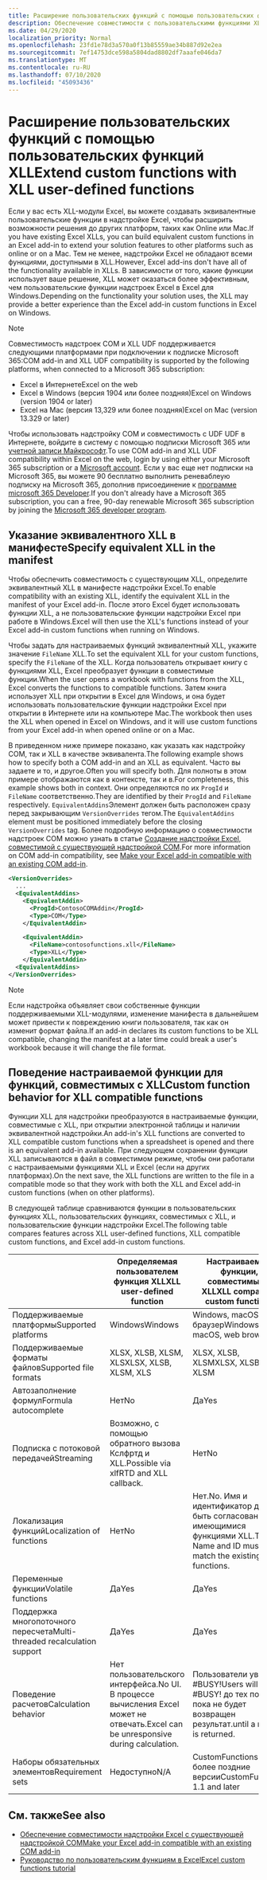 ```yaml
---
title: Расширение пользовательских функций с помощью пользовательских функций XLL
description: Обеспечение совместимости с пользовательскими функциями XLL в Excel, которые имеют эквивалентные функциональные возможности для пользовательских функций
ms.date: 04/29/2020
localization_priority: Normal
ms.openlocfilehash: 23fd1e78d3a570a0f13b85559ae34b887d92e2ea
ms.sourcegitcommit: 7ef14753dce598a5804dad8802df7aaafe046da7
ms.translationtype: MT
ms.contentlocale: ru-RU
ms.lasthandoff: 07/10/2020
ms.locfileid: "45093436"
---
```

# <a name="extend-custom-functions-with-xll-user-defined-functions"></a><span data-ttu-id="86ab0-103">Расширение пользовательских функций с помощью пользовательских функций XLL</span><span class="sxs-lookup"><span data-stu-id="86ab0-103">Extend custom functions with XLL user-defined functions</span></span>

<span data-ttu-id="86ab0-104">Если у вас есть XLL-модули Excel, вы можете создавать эквивалентные пользовательские функции в надстройке Excel, чтобы расширить возможности решения до других платформ, таких как Online или Mac.</span><span class="sxs-lookup"><span data-stu-id="86ab0-104">If you have existing Excel XLLs, you can build equivalent custom functions in an Excel add-in to extend your solution features to other platforms such as online or on a Mac.</span></span> <span data-ttu-id="86ab0-105">Тем не менее, надстройки Excel не обладают всеми функциями, доступными в XLL.</span><span class="sxs-lookup"><span data-stu-id="86ab0-105">However, Excel add-ins don't have all of the functionality available in XLLs.</span></span> <span data-ttu-id="86ab0-106">В зависимости от того, какие функции использует ваше решение, XLL может оказаться более эффективным, чем пользовательские функции надстроек Excel в Excel для Windows.</span><span class="sxs-lookup"><span data-stu-id="86ab0-106">Depending on the functionality your solution uses, the XLL may provide a better experience than the Excel add-in custom functions in Excel on Windows.</span></span>

> [!NOTE]
> <span data-ttu-id="86ab0-107">Совместимость надстроек COM и XLL UDF поддерживается следующими платформами при подключении к подписке Microsoft 365:</span><span class="sxs-lookup"><span data-stu-id="86ab0-107">COM add-in and XLL UDF compatibility is supported by the following platforms, when connected to a Microsoft 365 subscription:</span></span>
> - <span data-ttu-id="86ab0-108">Excel в Интернете</span><span class="sxs-lookup"><span data-stu-id="86ab0-108">Excel on the web</span></span>
> - <span data-ttu-id="86ab0-109">Excel в Windows (версия 1904 или более поздняя)</span><span class="sxs-lookup"><span data-stu-id="86ab0-109">Excel on Windows (version 1904 or later)</span></span>
> - <span data-ttu-id="86ab0-110">Excel на Mac (версия 13,329 или более поздняя)</span><span class="sxs-lookup"><span data-stu-id="86ab0-110">Excel on Mac (version 13.329 or later)</span></span>
> 
> <span data-ttu-id="86ab0-111">Чтобы использовать надстройку COM и совместимость с UDF UDF в Интернете, войдите в систему с помощью подписки Microsoft 365 или [учетной записи Майкрософт](https://account.microsoft.com/account).</span><span class="sxs-lookup"><span data-stu-id="86ab0-111">To use COM add-in and XLL UDF compatibility within Excel on the web, login by using either your Microsoft 365 subscription or a [Microsoft account](https://account.microsoft.com/account).</span></span> <span data-ttu-id="86ab0-112">Если у вас еще нет подписки на Microsoft 365, вы можете 90 бесплатно выполнить реневаблеую подписку на Microsoft 365, дополнив присоединение к [программе microsoft 365 Developer](https://developer.microsoft.com/office/dev-program).</span><span class="sxs-lookup"><span data-stu-id="86ab0-112">If you don't already have a Microsoft 365 subscription, you can a free, 90-day renewable Microsoft 365 subscription by joining the [Microsoft 365 developer program](https://developer.microsoft.com/office/dev-program).</span></span>

## <a name="specify-equivalent-xll-in-the-manifest"></a><span data-ttu-id="86ab0-113">Указание эквивалентного XLL в манифесте</span><span class="sxs-lookup"><span data-stu-id="86ab0-113">Specify equivalent XLL in the manifest</span></span>

<span data-ttu-id="86ab0-114">Чтобы обеспечить совместимость с существующим XLL, определите эквивалентный XLL в манифесте надстройки Excel.</span><span class="sxs-lookup"><span data-stu-id="86ab0-114">To enable compatibility with an existing XLL, identify the equivalent XLL in the manifest of your Excel add-in.</span></span> <span data-ttu-id="86ab0-115">После этого Excel будет использовать функции XLL, а не пользовательские функции надстройки Excel при работе в Windows.</span><span class="sxs-lookup"><span data-stu-id="86ab0-115">Excel will then use the XLL's functions instead of your Excel add-in custom functions when running on Windows.</span></span>

<span data-ttu-id="86ab0-116">Чтобы задать для настраиваемых функций эквивалентный XLL, укажите значение `FileName` XLL.</span><span class="sxs-lookup"><span data-stu-id="86ab0-116">To set the equivalent XLL for your custom functions, specify the `FileName` of the XLL.</span></span> <span data-ttu-id="86ab0-117">Когда пользователь открывает книгу с функциями XLL, Excel преобразует функции в совместимые функции.</span><span class="sxs-lookup"><span data-stu-id="86ab0-117">When the user opens a workbook with functions from the XLL, Excel converts the functions to compatible functions.</span></span> <span data-ttu-id="86ab0-118">Затем книга использует XLL при открытии в Excel для Windows, и она будет использовать пользовательские функции надстройки Excel при открытии в Интернете или на компьютере Mac.</span><span class="sxs-lookup"><span data-stu-id="86ab0-118">The workbook then uses the XLL when opened in Excel on Windows, and it will use custom functions from your Excel add-in when opened online or on a Mac.</span></span>

<span data-ttu-id="86ab0-119">В приведенном ниже примере показано, как указать как надстройку COM, так и XLL в качестве эквивалента.</span><span class="sxs-lookup"><span data-stu-id="86ab0-119">The following example shows how to specify both a COM add-in and an XLL as equivalent.</span></span> <span data-ttu-id="86ab0-120">Часто вы задаете и то, и другое.</span><span class="sxs-lookup"><span data-stu-id="86ab0-120">Often you will specify both.</span></span> <span data-ttu-id="86ab0-121">Для полноты в этом примере отображаются как в контексте, так и в.</span><span class="sxs-lookup"><span data-stu-id="86ab0-121">For completeness, this example shows both in context.</span></span> <span data-ttu-id="86ab0-122">Они определяются по их `ProgId` и `FileName` соответственно.</span><span class="sxs-lookup"><span data-stu-id="86ab0-122">They are identified by their `ProgId` and `FileName` respectively.</span></span> <span data-ttu-id="86ab0-123">`EquivalentAddins`Элемент должен быть расположен сразу перед закрывающим `VersionOverrides` тегом.</span><span class="sxs-lookup"><span data-stu-id="86ab0-123">The `EquivalentAddins` element must be positioned immediately before the closing `VersionOverrides` tag.</span></span> <span data-ttu-id="86ab0-124">Более подробную информацию о совместимости надстроек COM можно узнать в статье [Создание надстройки Excel, совместимой с существующей надстройкой COM](../develop/make-office-add-in-compatible-with-existing-com-add-in.md).</span><span class="sxs-lookup"><span data-stu-id="86ab0-124">For more information on COM add-in compatibility, see [Make your Excel add-in compatible with an existing COM add-in](../develop/make-office-add-in-compatible-with-existing-com-add-in.md).</span></span>

```xml
<VersionOverrides>
  ...
  <EquivalentAddins>
    <EquivalentAddin>
      <ProgId>ContosoCOMAddin</ProgId>
      <Type>COM</Type>
    </EquivalentAddin>

    <EquivalentAddin>
      <FileName>contosofunctions.xll</FileName>
      <Type>XLL</Type>
    </EquivalentAddin>
  <EquivalentAddins>
</VersionOverrides>
```

> [!NOTE]
> <span data-ttu-id="86ab0-125">Если надстройка объявляет свои собственные функции поддерживаемыми XLL-модулями, изменение манифеста в дальнейшем может привести к повреждению книги пользователя, так как он изменит формат файла.</span><span class="sxs-lookup"><span data-stu-id="86ab0-125">If an add-in declares its custom functions to be XLL compatible, changing the manifest at a later time could break a user's workbook because it will change the file format.</span></span>

## <a name="custom-function-behavior-for-xll-compatible-functions"></a><span data-ttu-id="86ab0-126">Поведение настраиваемой функции для функций, совместимых с XLL</span><span class="sxs-lookup"><span data-stu-id="86ab0-126">Custom function behavior for XLL compatible functions</span></span>

<span data-ttu-id="86ab0-127">Функции XLL для надстройки преобразуются в настраиваемые функции, совместимые с XLL, при открытии электронной таблицы и наличии эквивалентной надстройки.</span><span class="sxs-lookup"><span data-stu-id="86ab0-127">An add-in's XLL functions are converted to XLL compatible custom functions when a spreadsheet is opened and there is an equivalent add-in available.</span></span> <span data-ttu-id="86ab0-128">При следующем сохранении функции XLL записываются в файл в совместимом режиме, чтобы они работали с настраиваемыми функциями XLL и Excel (если на других платформах).</span><span class="sxs-lookup"><span data-stu-id="86ab0-128">On the next save, the XLL functions are written to the file in a compatible mode so that they work with both the XLL and Excel add-in custom functions (when on other platforms).</span></span>

<span data-ttu-id="86ab0-129">В следующей таблице сравниваются функции в пользовательских функциях XLL, пользовательских функциях, совместимых с XLL, и пользовательские функции надстройки Excel.</span><span class="sxs-lookup"><span data-stu-id="86ab0-129">The following table compares features across XLL user-defined functions, XLL compatible custom functions, and Excel add-in custom functions.</span></span>

|         |<span data-ttu-id="86ab0-130">Определяемая пользователем функция XLL</span><span class="sxs-lookup"><span data-stu-id="86ab0-130">XLL user-defined function</span></span> |<span data-ttu-id="86ab0-131">Настраиваемые функции, совместимые с XLL</span><span class="sxs-lookup"><span data-stu-id="86ab0-131">XLL compatible custom functions</span></span> |<span data-ttu-id="86ab0-132">Пользовательская функция надстройки Excel</span><span class="sxs-lookup"><span data-stu-id="86ab0-132">Excel add-in custom function</span></span> |
|---------|---------|---------|---------|
| <span data-ttu-id="86ab0-133">Поддерживаемые платформы</span><span class="sxs-lookup"><span data-stu-id="86ab0-133">Supported platforms</span></span> | <span data-ttu-id="86ab0-134">Windows</span><span class="sxs-lookup"><span data-stu-id="86ab0-134">Windows</span></span> | <span data-ttu-id="86ab0-135">Windows, macOS, веб-браузер</span><span class="sxs-lookup"><span data-stu-id="86ab0-135">Windows, macOS, web browser</span></span> | <span data-ttu-id="86ab0-136">Windows, macOS, веб-браузер</span><span class="sxs-lookup"><span data-stu-id="86ab0-136">Windows, macOS, web browser</span></span> |
| <span data-ttu-id="86ab0-137">Поддерживаемые форматы файлов</span><span class="sxs-lookup"><span data-stu-id="86ab0-137">Supported file formats</span></span> | <span data-ttu-id="86ab0-138">XLSX, XLSB, XLSM, XLS</span><span class="sxs-lookup"><span data-stu-id="86ab0-138">XLSX, XLSB, XLSM, XLS</span></span> | <span data-ttu-id="86ab0-139">XLSX, XLSB, XLSM</span><span class="sxs-lookup"><span data-stu-id="86ab0-139">XLSX, XLSB, XLSM</span></span> | <span data-ttu-id="86ab0-140">XLSX, XLSB, XLSM</span><span class="sxs-lookup"><span data-stu-id="86ab0-140">XLSX, XLSB, XLSM</span></span> |
| <span data-ttu-id="86ab0-141">Автозаполнение формул</span><span class="sxs-lookup"><span data-stu-id="86ab0-141">Formula autocomplete</span></span> | <span data-ttu-id="86ab0-142">Нет</span><span class="sxs-lookup"><span data-stu-id="86ab0-142">No</span></span> | <span data-ttu-id="86ab0-143">Да</span><span class="sxs-lookup"><span data-stu-id="86ab0-143">Yes</span></span> | <span data-ttu-id="86ab0-144">Да</span><span class="sxs-lookup"><span data-stu-id="86ab0-144">Yes</span></span> |
| <span data-ttu-id="86ab0-145">Подписка с потоковой передачей</span><span class="sxs-lookup"><span data-stu-id="86ab0-145">Streaming</span></span> | <span data-ttu-id="86ab0-146">Возможно, с помощью обратного вызова Кслфртд и XLL.</span><span class="sxs-lookup"><span data-stu-id="86ab0-146">Possible via xlfRTD and XLL callback.</span></span> | <span data-ttu-id="86ab0-147">Нет</span><span class="sxs-lookup"><span data-stu-id="86ab0-147">No</span></span> | <span data-ttu-id="86ab0-148">Да</span><span class="sxs-lookup"><span data-stu-id="86ab0-148">Yes</span></span> |
| <span data-ttu-id="86ab0-149">Локализация функций</span><span class="sxs-lookup"><span data-stu-id="86ab0-149">Localization of functions</span></span> | <span data-ttu-id="86ab0-150">Нет</span><span class="sxs-lookup"><span data-stu-id="86ab0-150">No</span></span> | <span data-ttu-id="86ab0-151">Нет.</span><span class="sxs-lookup"><span data-stu-id="86ab0-151">No.</span></span> <span data-ttu-id="86ab0-152">Имя и идентификатор должны быть согласованы с имеющимися функциями XLL.</span><span class="sxs-lookup"><span data-stu-id="86ab0-152">The Name and ID must match the existing XLL's functions.</span></span> | <span data-ttu-id="86ab0-153">Да</span><span class="sxs-lookup"><span data-stu-id="86ab0-153">Yes</span></span> |
| <span data-ttu-id="86ab0-154">Переменные функции</span><span class="sxs-lookup"><span data-stu-id="86ab0-154">Volatile functions</span></span> | <span data-ttu-id="86ab0-155">Да</span><span class="sxs-lookup"><span data-stu-id="86ab0-155">Yes</span></span> | <span data-ttu-id="86ab0-156">Да</span><span class="sxs-lookup"><span data-stu-id="86ab0-156">Yes</span></span> | <span data-ttu-id="86ab0-157">Да</span><span class="sxs-lookup"><span data-stu-id="86ab0-157">Yes</span></span> |
| <span data-ttu-id="86ab0-158">Поддержка многопоточного пересчета</span><span class="sxs-lookup"><span data-stu-id="86ab0-158">Multi-threaded recalculation support</span></span> | <span data-ttu-id="86ab0-159">Да</span><span class="sxs-lookup"><span data-stu-id="86ab0-159">Yes</span></span> | <span data-ttu-id="86ab0-160">Да</span><span class="sxs-lookup"><span data-stu-id="86ab0-160">Yes</span></span> | <span data-ttu-id="86ab0-161">Да</span><span class="sxs-lookup"><span data-stu-id="86ab0-161">Yes</span></span> |
| <span data-ttu-id="86ab0-162">Поведение расчетов</span><span class="sxs-lookup"><span data-stu-id="86ab0-162">Calculation behavior</span></span> | <span data-ttu-id="86ab0-163">Нет пользовательского интерфейса.</span><span class="sxs-lookup"><span data-stu-id="86ab0-163">No UI.</span></span> <span data-ttu-id="86ab0-164">В процессе вычисления Excel может не отвечать.</span><span class="sxs-lookup"><span data-stu-id="86ab0-164">Excel can be unresponsive during calculation.</span></span> | <span data-ttu-id="86ab0-165">Пользователи увидят #BUSY!</span><span class="sxs-lookup"><span data-stu-id="86ab0-165">Users will see #BUSY!</span></span> <span data-ttu-id="86ab0-166">до тех пор, пока не будет возвращен результат.</span><span class="sxs-lookup"><span data-stu-id="86ab0-166">until a result is returned.</span></span> | <span data-ttu-id="86ab0-167">Пользователи увидят #BUSY!</span><span class="sxs-lookup"><span data-stu-id="86ab0-167">Users will see #BUSY!</span></span> <span data-ttu-id="86ab0-168">до тех пор, пока не будет возвращен результат.</span><span class="sxs-lookup"><span data-stu-id="86ab0-168">until a result is returned.</span></span> |
| <span data-ttu-id="86ab0-169">Наборы обязательных элементов</span><span class="sxs-lookup"><span data-stu-id="86ab0-169">Requirement sets</span></span> | <span data-ttu-id="86ab0-170">Недоступно</span><span class="sxs-lookup"><span data-stu-id="86ab0-170">N/A</span></span> | <span data-ttu-id="86ab0-171">CustomFunctions 1,1 и более поздние версии</span><span class="sxs-lookup"><span data-stu-id="86ab0-171">CustomFunctions 1.1 and later</span></span> | <span data-ttu-id="86ab0-172">CustomFunctions 1,1 и более поздние версии</span><span class="sxs-lookup"><span data-stu-id="86ab0-172">CustomFunctions 1.1 and later</span></span> |

## <a name="see-also"></a><span data-ttu-id="86ab0-173">См. также</span><span class="sxs-lookup"><span data-stu-id="86ab0-173">See also</span></span>

- [<span data-ttu-id="86ab0-174">Обеспечение совместимости надстройки Excel с существующей надстройкой COM</span><span class="sxs-lookup"><span data-stu-id="86ab0-174">Make your Excel add-in compatible with an existing COM add-in</span></span>](../develop/make-office-add-in-compatible-with-existing-com-add-in.md)
- [<span data-ttu-id="86ab0-175">Руководство по пользовательским функциям в Excel</span><span class="sxs-lookup"><span data-stu-id="86ab0-175">Excel custom functions tutorial</span></span>](../tutorials/excel-tutorial-create-custom-functions.md)
